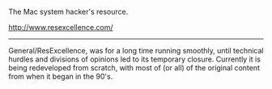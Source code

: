 

The Mac system hacker's resource.

http://www.resexcellence.com/

----

General/ResExcellence, was for a long time running smoothly, until technical hurdles and divisions of opinions led to its temporary closure. Currently it is being redeveloped from scratch, with most of (or all) of the original content from when it began in the 90's.